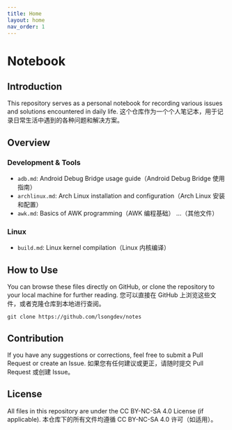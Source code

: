 ```yaml
---
title: Home
layout: home
nav_order: 1
---
```


# Notebook

## Introduction

This repository serves as a personal notebook for recording various issues and solutions encountered in daily life.
这个仓库作为一个个人笔记本，用于记录日常生活中遇到的各种问题和解决方案。

## Overview

### Development & Tools

- `adb.md`: Android Debug Bridge usage guide（Android Debug Bridge 使用指南）
- `archlinux.md`: Arch Linux installation and configuration（Arch Linux 安装和配置）
- `awk.md`: Basics of AWK programming（AWK 编程基础）
...（其他文件）

### Linux

- `build.md`: Linux kernel compilation（Linux 内核编译）

## How to Use

You can browse these files directly on GitHub, or clone the repository to your local machine for further reading.
您可以直接在 GitHub 上浏览这些文件，或者克隆仓库到本地进行查阅。

```shell
git clone https://github.com/lsongdev/notes
```

## Contribution

If you have any suggestions or corrections, feel free to submit a Pull Request or create an Issue.
如果您有任何建议或更正，请随时提交 Pull Request 或创建 Issue。

## License

All files in this repository are under the CC BY-NC-SA 4.0 License (if applicable).
本仓库下的所有文件均遵循 CC BY-NC-SA 4.0 许可（如适用）。
